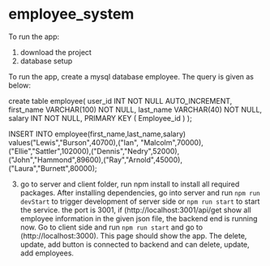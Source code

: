 # employee_system

To run the app:
1. download the project
2. database setup

To run the app, create a mysql database employee. The query is given as below:

create table employee(
   user_id INT NOT NULL AUTO_INCREMENT,
   first_name VARCHAR(100) NOT NULL,
   last_name VARCHAR(40) NOT NULL,
   salary INT NOT NULL,
   PRIMARY KEY ( Employee_id )
);

INSERT INTO employee(first_name,last_name,salary) values("Lewis","Burson",40700),("Ian", "Malcolm",70000),("Ellie","Sattler",102000),("Dennis","Nedry",52000),("John","Hammond",89600),("Ray","Arnold",45000),("Laura","Burnett",80000);

3. go to server and client folder, run npm install to install all required packages. After installing dependencies, go into server and run `npm run devStart` to trigger development of server side or `npm run start` to start the service. the port is 3001, if (http://localhost:3001/api/get show all employee information in the given json file, the backend end is running now. Go to client side and run `npm run start` and go to (http://localhost:3000). This page should show the app. The delete, update, add button is connected to backend and can delete, update, add employees.



